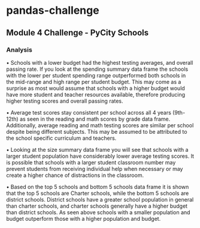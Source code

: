 # pandas-challenge
## Module 4 Challenge - PyCity Schools
### Analysis
•	Schools with a lower budget had the highest testing averages, and overall passing rate. If you look at the spending summary data frame the schools with the lower per student spending range outperformed both schools in the mid-range and high range per student budget. This may come as a surprise as most would assume that schools with a higher budget would have more student and teacher resources available, therefore producing higher testing scores and overall passing rates.

•	Average test scores stay consistent per school across all 4 years (9th-12th) as seen in the reading and math scores by grade data frame. Additionally, average reading and math testing scores are similar per school despite being different subjects. This may be assumed to be attributed to the school specific curriculum and teachers.

•	Looking at the size summary data frame you will see that schools with a larger student population have considerably lower average testing scores. It is possible that schools with a larger student classroom number may prevent students from receiving individual help when necessary or may create a higher chance of distractions in the classroom.

•	Based on the top 5 schools and bottom 5 schools data frame it is shown that the top 5 schools are Charter schools, while the bottom 5 schools are district schools. District schools have a greater school population in general than charter schools, and charter schools generally have a higher budget than district schools. As seen above schools with a smaller population and budget outperform those with a higher population and budget.

